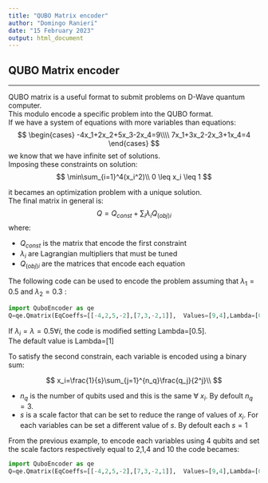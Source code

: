 ```yaml
---
title: "QUBO Matrix encoder"
author: "Domingo Ranieri"
date: "15 February 2023"
output: html_document
---
```


## QUBO Matrix encoder
---
QUBO matrix is a useful format to submit problems on D-Wave quantum computer.\
This modulo encode a specific problem into the QUBO format.\
If we have a system of equations with more variables than equations:
$$
\begin{cases} 
-4x_1+2x_2+5x_3-2x_4=9\\\\
7x_1+3x_2-2x_3+1x_4=4
\end{cases}
$$
we know that we have infinite set of solutions.\
Imposing these constraints on solution:
$$
\min\sum_{i=1}^4(x_i^2)\\
0 \leq x_i \leq 1
$$

it becames an optimization problem with a unique solution.\
The final matrix in general is:
$$
Q=Q_{const}+ \sum_i\lambda_i Q_{(obj)i}
$$
where:
* $Q_{const}$ is the matrix that encode the first constraint
* $\lambda_i$ are Lagrangian multipliers that must be tuned
* $Q_{(obj)i}$ are the matrices that encode each equation

The following code can be used to encode the problem assuming that $\lambda_1=0.5$ and $\lambda_2=0.3$ :

```python
import QuboEncoder as qe
Q=qe.Qmatrix(EqCoeffs=[[-4,2,5,-2],[7,3,-2,1]],  Values=[9,4],Lambda=[0.5,0.3]).CalculateMatrix()
```
If $\lambda_i=\lambda=0.5 \forall i$, the code is modified setting Lambda=[0.5].\
The default value is Lambda=[1]

To satisfy the second constrain, each variable is encoded using a binary sum: 

$$
x_i=\frac{1}{s}\sum_{j=1}^{n_q}\frac{q_j}{2^j}\\
$$
* $n_q$ is the number of qubits used and this is the same $\forall$ $x_i$. By defoult $n_q=3$.
* $s$ is a scale factor that can be set to reduce the range of values of $x_i$. For each variables can be set a different value of $s$. By defoult each $s=1$ 

From the previous example, to encode each variables using 4 qubits and set the scale factors respectively equal to 2,1,4 and 10 the code becames:


```python
import QuboEncoder as qe
Q=qe.Qmatrix(EqCoeffs=[[-4,2,5,-2],[7,3,-2,1]],  Values=[9,4],Lambda=[0.5,0.3],NumberQubits=4, scaleFactors=[2,1,4,10]).CalculateMatrix()
```

<!-- If $\lambda_i=\lambda, \forall i$, we get:
$$
Q_{obj}=\sum_i Q_{(obj)i}
$$
and 
$$
Q=Q_{const}+ \lambda Q_{obj}
$$ -->
